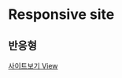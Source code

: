 <h1>Responsive site</h1>
<h2>반응형 </h2>
<a href="https://chlee129.github.io/responsive/">사이트보기 View</a>
